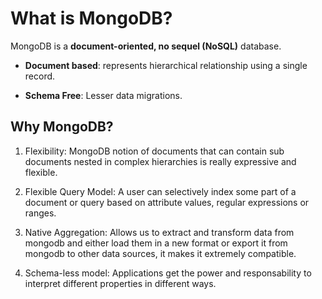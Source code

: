 # What is MongoDB?

MongoDB is a **document-oriented, no sequel (NoSQL)** database.

- **Document based**: represents hierarchical relationship using a single record.

- **Schema Free**: Lesser data migrations.

## Why MongoDB?

1. Flexibility:
   MongoDB notion of documents that can contain sub documents nested in complex hierarchies is really expressive and flexible.

2. Flexible Query Model:
   A user can selectively index some part of a document or query based on attribute values, regular expressions or ranges.

3. Native Aggregation:
   Allows us to extract and transform data from mongodb and either load them in a new format or export it from mongodb to other data sources, it makes it extremely compatible.

4. Schema-less model:
   Applications get the power and responsability to interpret different properties in different ways.
